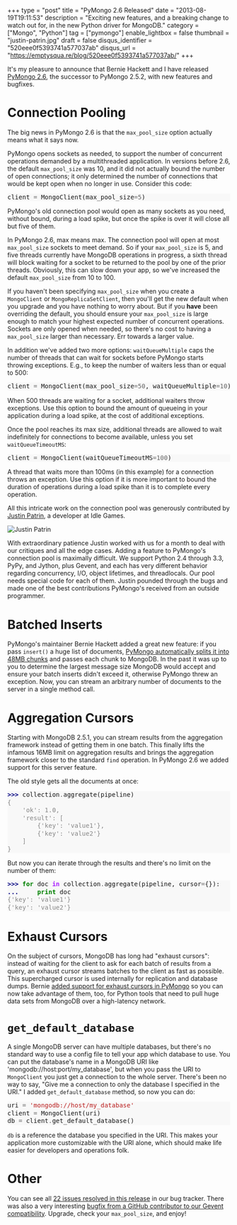 +++
type = "post"
title = "PyMongo 2.6 Released"
date = "2013-08-19T19:11:53"
description = "Exciting new features, and a breaking change to watch out for, in the new Python driver for MongoDB."
category = ["Mongo", "Python"]
tag = ["pymongo"]
enable_lightbox = false
thumbnail = "justin-patrin.jpg"
draft = false
disqus_identifier = "520eee0f5393741a577037ab"
disqus_url = "https://emptysqua.re/blog/520eee0f5393741a577037ab/"
+++

<p>It's my pleasure to announce that Bernie Hackett and I have released <a href="https://pypi.python.org/pypi/pymongo/">PyMongo 2.6</a>, the successor to PyMongo 2.5.2, with new features and bugfixes.</p>
<h1 id="connection-pooling">Connection Pooling</h1>
<p>The big news in PyMongo 2.6 is that the <code>max_pool_size</code> option actually means what it says now.</p>
<p>PyMongo opens sockets as needed, to support the number of concurrent operations demanded by a multithreaded application. In versions before 2.6, the default <code>max_pool_size</code> was 10, and it did not
actually bound the number of open connections; it only determined the number
of connections that would be kept open when no longer in use. Consider this code:</p>
<div class="codehilite" style="background: #f8f8f8"><pre style="line-height: 125%">client <span style="color: #666666">=</span> MongoClient(max_pool_size<span style="color: #666666">=5</span>)
</pre></div>


<p>PyMongo's old connection pool would open as many sockets as you need, without bound, during a load spike, but once the spike is over it will close all but five of them.</p>
<p>In PyMongo 2.6, max means max. The connection pool will open at most <code>max_pool_size</code> sockets to meet demand. So if your <code>max_pool_size</code> is 5, and five threads currently have MongoDB operations in progress, a sixth thread will block waiting for a socket to be returned to the pool by one of the prior threads. Obviously, this can slow down your app, so we've increased the default <code>max_pool_size</code> from 10 to 100.</p>
<p>If you haven't been specifying <code>max_pool_size</code> when you create a <code>MongoClient</code> or <code>MongoReplicaSetClient</code>, then you'll get the new default when you upgrade and you have nothing to worry about. But if you <strong>have</strong> been overriding the default, you should ensure your <code>max_pool_size</code> is large enough to match your highest expected number of concurrent operations. Sockets are only opened when needed, so there's no cost to having a <code>max_pool_size</code> larger than necessary. Err towards a larger value.</p>
<p>In addition we've added two more options: <code>waitQueueMultiple</code> caps the number of threads that can wait for sockets before PyMongo starts throwing exceptions. E.g., to keep the number of waiters less than or equal to 500:</p>
<div class="codehilite" style="background: #f8f8f8"><pre style="line-height: 125%">client <span style="color: #666666">=</span> MongoClient(max_pool_size<span style="color: #666666">=50</span>, waitQueueMultiple<span style="color: #666666">=10</span>)
</pre></div>


<p>When 500 threads are waiting for a socket, additional waiters throw exceptions. Use this option to
bound the amount of queueing in your application during a load spike, at the
cost of additional exceptions.</p>
<p>Once the pool reaches its max size, additional threads are allowed to wait indefinitely for connections to become available, unless you set <code>waitQueueTimeoutMS</code>:</p>
<div class="codehilite" style="background: #f8f8f8"><pre style="line-height: 125%">client <span style="color: #666666">=</span> MongoClient(waitQueueTimeoutMS<span style="color: #666666">=100</span>)
</pre></div>


<p>A thread that waits more than 100ms (in this example) for a connection throws an exception. Use this option if it is more
important to bound the duration of operations during a load spike than it is to complete every operation.</p>
<p>All this intricate work on the connection pool was generously contributed by <a href="https://twitter.com/papercrane">Justin Patrin</a>, a developer at Idle Games.</p>
<p><img style="display:block; margin-left:auto; margin-right:auto;" src="justin-patrin.jpg" alt="Justin Patrin" title="Justin Patrin" /></p>
<p>With extraordinary patience Justin worked with us for a month to deal with our critiques and all the edge cases. Adding a feature to PyMongo's connection pool is maximally difficult. We support Python 2.4 through 3.3, PyPy, and Jython, plus Gevent, and each has very different behavior regarding concurrency, I/O, object lifetimes, and threadlocals. Our pool needs special code for each of them. Justin pounded through the bugs and made one of the best contributions PyMongo's received from an outside programmer.</p>
<h1 id="batched-inserts">Batched Inserts</h1>
<p>PyMongo's maintainer Bernie Hackett added a great new feature: if you pass <code>insert()</code> a huge list of documents, <a href="https://jira.mongodb.org/browse/PYTHON-414">PyMongo automatically splits it into 48MB chunks</a> and passes each chunk to MongoDB. In the past it was up to you to determine the largest message size MongoDB would accept and ensure your batch inserts didn't exceed it, otherwise PyMongo threw an exception. Now, you can stream an arbitrary number of documents to the server in a single method call.</p>
<h1 id="aggregation-cursors">Aggregation Cursors</h1>
<p>Starting with MongoDB 2.5.1, you can stream results from the aggregation framework instead of getting them in one batch. This finally lifts the infamous 16MB limit on aggregation results and brings the aggregation framework closer to the standard <code>find</code> operation. In PyMongo 2.6 we added support for this server feature.</p>
<p>The old style gets all the documents at once:</p>
<div class="codehilite" style="background: #f8f8f8"><pre style="line-height: 125%"><span style="color: #000080; font-weight: bold">&gt;&gt;&gt; </span>collection<span style="color: #666666">.</span>aggregate(pipeline)
<span style="color: #888888">{</span>
<span style="color: #888888">    &#39;ok&#39;: 1.0,</span>
<span style="color: #888888">    &#39;result&#39;: [</span>
<span style="color: #888888">        {&#39;key&#39;: &#39;value1&#39;},</span>
<span style="color: #888888">        {&#39;key&#39;: &#39;value2&#39;}</span>
<span style="color: #888888">    ]</span>
<span style="color: #888888">}</span>
</pre></div>


<p>But now you can iterate through the results and there's no limit on the number of them:</p>
<div class="codehilite" style="background: #f8f8f8"><pre style="line-height: 125%"><span style="color: #000080; font-weight: bold">&gt;&gt;&gt; </span><span style="color: #008000; font-weight: bold">for</span> doc <span style="color: #AA22FF; font-weight: bold">in</span> collection<span style="color: #666666">.</span>aggregate(pipeline, cursor<span style="color: #666666">=</span>{}):
<span style="color: #000080; font-weight: bold">... </span>    <span style="color: #008000; font-weight: bold">print</span> doc
<span style="color: #888888">{&#39;key&#39;: &#39;value1&#39;}</span>
<span style="color: #888888">{&#39;key&#39;: &#39;value2&#39;}</span>
</pre></div>


<h1 id="exhaust-cursors">Exhaust Cursors</h1>
<p>On the subject of cursors, MongoDB has long had "exhaust cursors": instead of waiting for the client to ask for each batch of results from a query, an exhaust cursor streams batches to the client as fast as possible. This supercharged cursor is used internally for replication and database dumps. Bernie <a href="https://jira.mongodb.org/browse/PYTHON-265">added support for exhaust cursors in PyMongo</a> so you can now take advantage of them, too, for Python tools that need to pull huge data sets from MongoDB over a high-latency network.</p>
<h1 id="get_default_database"><code>get_default_database</code></h1>
<p>A single MongoDB server can have multiple databases, but there's no standard way to use a config file to tell your app which database to use. You can put the database's name in a MongoDB URI like 'mongodb://host:port/my_database', but when you pass the URI to <code>MongoClient</code> you just get a connection to the whole server. There's been no way to say, "Give me a connection to only the database I specified in the URI." I added <code>get_default_database</code> method, so now you can do:</p>
<div class="codehilite" style="background: #f8f8f8"><pre style="line-height: 125%">uri <span style="color: #666666">=</span> <span style="color: #BA2121">&#39;mongodb://host/my_database&#39;</span>
client <span style="color: #666666">=</span> MongoClient(uri)
db <span style="color: #666666">=</span> client<span style="color: #666666">.</span>get_default_database()
</pre></div>


<p><code>db</code> is a reference the database you specified in the URI. This makes your application more customizable with the URI alone, which should make life easier for developers and operations folk.</p>
<h1 id="other">Other</h1>
<p>You can see all <a href="https://jira.mongodb.org/secure/IssueNavigator.jspa?requestId=13849">22 issues resolved in this release</a> in our bug tracker. There was also a very interesting <a href="https://github.com/mongodb/mongo-python-driver/pull/188">bugfix from a GitHub contributor to our Gevent compatibility</a>. Upgrade, check your <code>max_pool_size</code>, and enjoy!</p>
